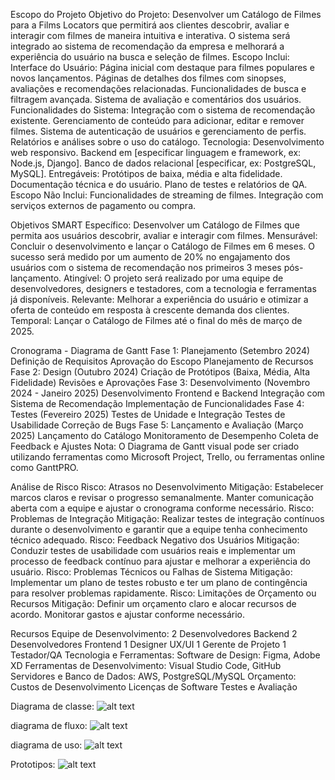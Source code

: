 Escopo do Projeto
Objetivo do Projeto: Desenvolver um Catálogo de Filmes para a Films Locators que permitirá aos clientes descobrir, avaliar e interagir com filmes de maneira intuitiva e interativa. O sistema será integrado ao sistema de recomendação da empresa e melhorará a experiência do usuário na busca e seleção de filmes.
Escopo Inclui:
Interface do Usuário:
Página inicial com destaque para filmes populares e novos lançamentos.
Páginas de detalhes dos filmes com sinopses, avaliações e recomendações relacionadas.
Funcionalidades de busca e filtragem avançada.
Sistema de avaliação e comentários dos usuários.
Funcionalidades do Sistema:
Integração com o sistema de recomendação existente.
Gerenciamento de conteúdo para adicionar, editar e remover filmes.
Sistema de autenticação de usuários e gerenciamento de perfis.
Relatórios e análises sobre o uso do catálogo.
Tecnologia:
Desenvolvimento web responsivo.
Backend em [especificar linguagem e framework, ex: Node.js, Django].
Banco de dados relacional [especificar, ex: PostgreSQL, MySQL].
Entregáveis:
Protótipos de baixa, média e alta fidelidade.
Documentação técnica e do usuário.
Plano de testes e relatórios de QA.
Escopo Não Inclui:
Funcionalidades de streaming de filmes.
Integração com serviços externos de pagamento ou compra.

Objetivos SMART
Específico: Desenvolver um Catálogo de Filmes que permita aos usuários descobrir, avaliar e interagir com filmes.
Mensurável: Concluir o desenvolvimento e lançar o Catálogo de Filmes em 6 meses. O sucesso será medido por um aumento de 20% no engajamento dos usuários com o sistema de recomendação nos primeiros 3 meses pós-lançamento.
Atingível: O projeto será realizado por uma equipe de desenvolvedores, designers e testadores, com a tecnologia e ferramentas já disponíveis.
Relevante: Melhorar a experiência do usuário e otimizar a oferta de conteúdo em resposta à crescente demanda dos clientes.
Temporal: Lançar o Catálogo de Filmes até o final do mês de março de 2025.

Cronograma - Diagrama de Gantt
Fase 1: Planejamento (Setembro 2024)
Definição de Requisitos
Aprovação do Escopo
Planejamento de Recursos
Fase 2: Design (Outubro 2024)
Criação de Protótipos (Baixa, Média, Alta Fidelidade)
Revisões e Aprovações
Fase 3: Desenvolvimento (Novembro 2024 - Janeiro 2025)
Desenvolvimento Frontend e Backend
Integração com Sistema de Recomendação
Implementação de Funcionalidades
Fase 4: Testes (Fevereiro 2025)
Testes de Unidade e Integração
Testes de Usabilidade
Correção de Bugs
Fase 5: Lançamento e Avaliação (Março 2025)
Lançamento do Catálogo
Monitoramento de Desempenho
Coleta de Feedback e Ajustes
Nota: O Diagrama de Gantt visual pode ser criado utilizando ferramentas como Microsoft Project, Trello, ou ferramentas online como GanttPRO.

Análise de Risco
Risco: Atrasos no Desenvolvimento
Mitigação: Estabelecer marcos claros e revisar o progresso semanalmente. Manter comunicação aberta com a equipe e ajustar o cronograma conforme necessário.
Risco: Problemas de Integração
Mitigação: Realizar testes de integração contínuos durante o desenvolvimento e garantir que a equipe tenha conhecimento técnico adequado.
Risco: Feedback Negativo dos Usuários
Mitigação: Conduzir testes de usabilidade com usuários reais e implementar um processo de feedback contínuo para ajustar e melhorar a experiência do usuário.
Risco: Problemas Técnicos ou Falhas de Sistema
Mitigação: Implementar um plano de testes robusto e ter um plano de contingência para resolver problemas rapidamente.
Risco: Limitações de Orçamento ou Recursos
Mitigação: Definir um orçamento claro e alocar recursos de acordo. Monitorar gastos e ajustar conforme necessário.

Recursos
Equipe de Desenvolvimento:
2 Desenvolvedores Backend
2 Desenvolvedores Frontend
1 Designer UX/UI
1 Gerente de Projeto
1 Testador/QA
Tecnologia e Ferramentas:
Software de Design: Figma, Adobe XD
Ferramentas de Desenvolvimento: Visual Studio Code, GitHub
Servidores e Banco de Dados: AWS, PostgreSQL/MySQL
Orçamento:
Custos de Desenvolvimento
Licenças de Software
Testes e Avaliação


Diagrama de classe:
![alt text](image.png)

diagrama de fluxo:
![alt text](image-1.png)

diagrama de uso:
![alt text](image-2.png)

Prototipos:
![alt text](image-3.png)
